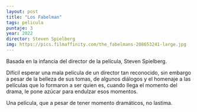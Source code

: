 ```yaml
---
layout: post
title: "Los Fabelman"
tags: pelicula
puntaje: 3
year: 2022
director: Steven Spielberg
img: https://pics.filmaffinity.com/the_fabelmans-208653241-large.jpg
---
```


Basada en la infancia del director de la película, Steven Spielberg.

Difícil esperar una mala película de un director tan reconocido, sin embargo a pesar de la belleza de sus tomas, de algunos diálogos y el homenaje a las películas que lo formaron a ser quien es, cuando llega el momento del drama, le pone azúcar para endulzar esos momentos.

Una película, que a pesar de tener momento dramáticos, no lastima.
